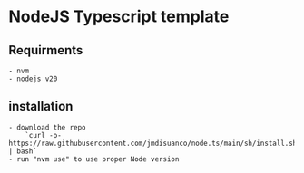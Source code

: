 # NodeJS Typescript template

## Requirments
    - nvm
    - nodejs v20 
## installation
    - download the repo
        `curl -o- https://raw.githubusercontent.com/jmdisuanco/node.ts/main/sh/install.sh | bash`
    - run "nvm use" to use proper Node version

